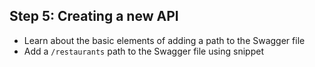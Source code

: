 ## Step 5: Creating a new API

* Learn about the basic elements of adding a path to the Swagger file
* Add a `/restaurants` path to the Swagger file using snippet

